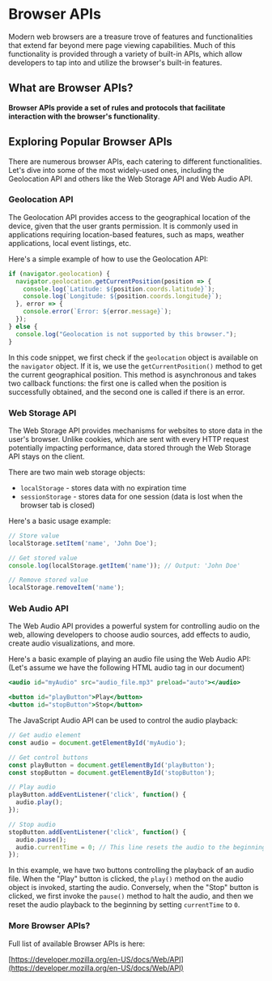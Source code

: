 # Browser APIs

Modern web browsers are a treasure trove of features and functionalities that extend far beyond mere page viewing capabilities. Much of this functionality is provided through a variety of built-in APIs, which allow developers to tap into and utilize the browser's built-in features.

## What are Browser APIs?

**Browser APIs provide a set of rules and protocols that facilitate interaction with the browser's functionality**. 

## Exploring Popular Browser APIs

There are numerous browser APIs, each catering to different functionalities. Let's dive into some of the most widely-used ones, including the Geolocation API and others like the Web Storage API and Web Audio API.

### Geolocation API

The Geolocation API provides access to the geographical location of the device, given that the user grants permission. It is commonly used in applications requiring location-based features, such as maps, weather applications, local event listings, etc.

Here's a simple example of how to use the Geolocation API:

```jsx
if (navigator.geolocation) {
  navigator.geolocation.getCurrentPosition(position => {
    console.log(`Latitude: ${position.coords.latitude}`);
    console.log(`Longitude: ${position.coords.longitude}`);
  }, error => {
    console.error(`Error: ${error.message}`);
  });
} else {
  console.log("Geolocation is not supported by this browser.");
}
```

In this code snippet, we first check if the `geolocation` object is available on the `navigator` object. If it is, we use the `getCurrentPosition()` method to get the current geographical position. This method is asynchronous and takes two callback functions: the first one is called when the position is successfully obtained, and the second one is called if there is an error.

### Web Storage API

The Web Storage API provides mechanisms for websites to store data in the user's browser. Unlike cookies, which are sent with every HTTP request potentially impacting performance, data stored through the Web Storage API stays on the client.

There are two main web storage objects:

- `localStorage` - stores data with no expiration time
- `sessionStorage` - stores data for one session (data is lost when the browser tab is closed)

Here's a basic usage example:

```jsx
// Store value
localStorage.setItem('name', 'John Doe');

// Get stored value
console.log(localStorage.getItem('name')); // Output: 'John Doe'

// Remove stored value
localStorage.removeItem('name');
```

### Web Audio API

The Web Audio API provides a powerful system for controlling audio on the web, allowing developers to choose audio sources, add effects to audio, create audio visualizations, and more.

Here's a basic example of playing an audio file using the Web Audio API: (Let's assume we have the following HTML audio tag in our document)

```jsx
<audio id="myAudio" src="audio_file.mp3" preload="auto"></audio>

<button id="playButton">Play</button>
<button id="stopButton">Stop</button>

```

The JavaScript Audio API can be used to control the audio playback:

```jsx
// Get audio element
const audio = document.getElementById('myAudio');

// Get control buttons
const playButton = document.getElementById('playButton');
const stopButton = document.getElementById('stopButton');

// Play audio
playButton.addEventListener('click', function() {
  audio.play();
});

// Stop audio
stopButton.addEventListener('click', function() {
  audio.pause();
  audio.currentTime = 0; // This line resets the audio to the beginning
});

```

In this example, we have two buttons controlling the playback of an audio file. When the "Play" button is clicked, the `play()` method on the audio object is invoked, starting the audio. Conversely, when the "Stop" button is clicked, we first invoke the `pause()` method to halt the audio, and then we reset the audio playback to the beginning by setting `currentTime` to `0`.

### More Browser APIs?

Full list of available Browser APIs is here:

[https://developer.mozilla.org/en-US/docs/Web/API](https://developer.mozilla.org/en-US/docs/Web/API)